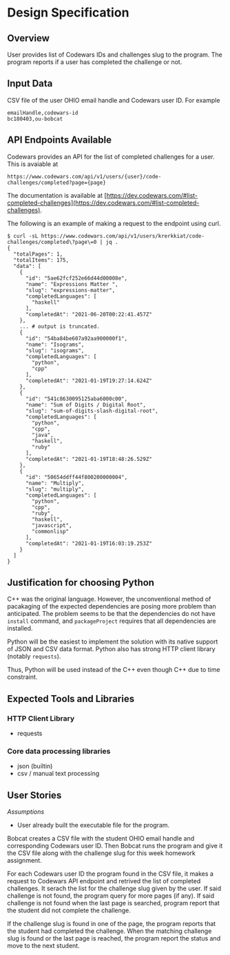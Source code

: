# Design Specification

## Overview

User provides list of Codewars IDs and challenges slug to the program. The program reports if a user has completed the challenge or not.

## Input Data

CSV file of the user OHIO email handle and Codewars user ID. For example

```csv
emailHandle,codewars-id
bc180403,ou-bobcat
```

## API Endpoints Available

Codewars provides an API for the list of completed challenges for a user. This is avaiable at

```plain
https://www.codewars.com/api/v1/users/{user}/code-challenges/completed?page={page}
```

The documentation is available at [https://dev.codewars.com/#list-completed-challenges](https://dev.codewars.com/#list-completed-challenges).

The following is an example of making a request to the endpoint using curl.

```console
$ curl -sL https://www.codewars.com/api/v1/users/krerkkiat/code-challenges/completed\?page\=0 | jq .
{
  "totalPages": 1,
  "totalItems": 175,
  "data": [
    {
      "id": "5ae62fcf252e66d44d00008e",
      "name": "Expressions Matter ",
      "slug": "expressions-matter",
      "completedLanguages": [
        "haskell"
      ],
      "completedAt": "2021-06-20T00:22:41.457Z"
    },
    ... # output is truncated.
    {
      "id": "54ba84be607a92aa900000f1",
      "name": "Isograms",
      "slug": "isograms",
      "completedLanguages": [
        "python",
        "cpp"
      ],
      "completedAt": "2021-01-19T19:27:14.624Z"
    },
    {
      "id": "541c8630095125aba6000c00",
      "name": "Sum of Digits / Digital Root",
      "slug": "sum-of-digits-slash-digital-root",
      "completedLanguages": [
        "python",
        "cpp",
        "java",
        "haskell",
        "ruby"
      ],
      "completedAt": "2021-01-19T18:48:26.529Z"
    },
    {
      "id": "50654ddff44f800200000004",
      "name": "Multiply",
      "slug": "multiply",
      "completedLanguages": [
        "python",
        "cpp",
        "ruby",
        "haskell",
        "javascript",
        "commonlisp"
      ],
      "completedAt": "2021-01-19T16:03:19.253Z"
    }
  ]
}
```

## Justification for choosing Python

C++ was the original language. However, the unconventional method of pacakaging of the expected dependencies
are posing more problem than anticipated. The problem seems to be that the dependencies do not have `install`
command, and `packageProject` requires that all dependencies are installed.

Python will be the easiest to implement the solution with its native support of JSON and CSV data format. Python also has
strong HTTP client library (notably `requests`).

Thus, Python will be used instead of the C++ even though C++ due to time constraint.

## Expected Tools and Libraries

### HTTP Client Library

- requests

### Core data processing libraries 

- json (builtin)
- csv / manual text processing

## User Stories

*Assumptions*

- User already built the executable file for the program.

Bobcat creates a CSV file with the student OHIO email handle and corresponding Codewars user ID.
Then Bobcat runs the program and give it the CSV file along with the challenge slug for this week homework assignment.

For each Codewars user ID the program found in the CSV file, it makes a request to Codewars API endpoint and retrived the
list of completed challenges. It serach the list for the challenge slug given by the user. If said challenge is not found,
the program query for more pages (if any). If said challenge is not found when the last page is searched, program report
that the student did not complete the challenge.

If the challenge slug is found in one of the page, the program reports that the student had completed the challenge. When the
matching challenge slug is found or the last page is reached, the program report the status and move to the next student.
